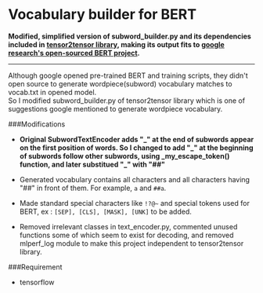 # Vocabulary builder for BERT


<strong>Modified, simplified version of subword_builder.py and its dependencies included in 
[tensor2tensor library](https://github.com/tensorflow/tensor2tensor), making its output fits to 
[google research's open-sourced BERT project](https://github.com/google-research/bert).</strong>

***
Although google opened pre-trained BERT and training scripts, 
they didn't open source to generate wordpiece(subword) vocabulary matches to vocab.txt in opened model.<br>
So I modified subword_builder.py of tensor2tensor library 
which is one of suggestions google mentioned to generate wordpiece vocabulary.

###Modifications
- <strong>Original SubwordTextEncoder adds \"\_\" at the end of subwords appear 
on the first position of words. 
So I changed to add \"\_\" at the beginning of subwords follow other subwords, 
using _my_escape_token() function,
and later substitued \"\_\" with "##"</strong>

- Generated vocabulary contains all characters and all characters having "##" in front of them.
For example, `a` and `##a`.

- Made standard special characters like `!?@~` 
and special tokens used for BERT, ex : `[SEP], [CLS], [MASK], [UNK]` to be added. 

- Removed irrelevant classes in text_encoder.py, 
commented unused functions some of which seem to exist for decoding,
and removed mlperf_log module to make this project independent to tensor2tensor library.


###Requirement
- tensorflow